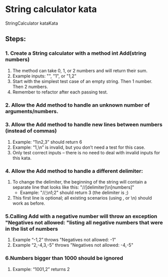 # String calculator kata



StringCalculator kataKata 

## Steps:

### 1. Create a String calculator with a method int Add(string numbers)

1. The method can take 0, 1, or 2 numbers and will return their sum.
2. Example inputs: "", "1", or "1,2"
3. Start with the simplest test case of an empty string. Then 1 number. Then 2 numbers.
4. Remember to refactor after each passing test.

### 2. Allow the Add method to handle an unknown number of arguments/numbers.

### 3. Allow the Add method to handle new lines between numbers (instead of commas)

1. Example: “1\n2,3” should return 6
2. Example: “1,\n” is invalid, but you don’t need a test for this case. 
3. Only test correct inputs – there is no need to deal with invalid inputs for this kata.

### 4. Allow the Add method to handle a different delimiter:

1. To change the delimiter, the beginning of the string will contain a separate line that looks like this: "//[delimiter]\n[numbers]"
     - Example: "//;\n1;2" should return 3 (the delimiter is ;)
2. This first line is optional; all existing scenarios (using , or \n) should work as before.

### 5.Calling Add with a negative number will throw an exception "Negatives not allowed: "listing all negative numbers that were in the list of numbers

1. Example “-1,2” throws "Negatives not allowed: -1"
2. Example “2,-4,3,-5” throws "Negatives not allowed: -4,-5"

### 6.Numbers bigger than 1000 should be ignored
1. Example: “1001,2” returns 2
